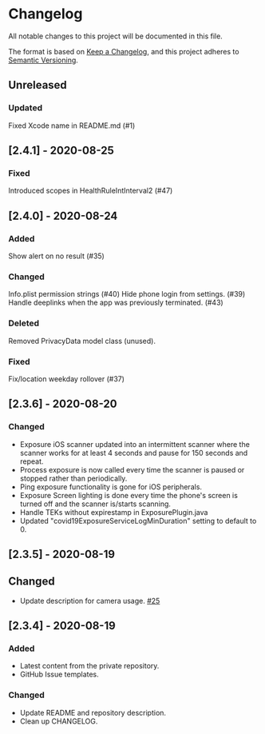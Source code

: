 # Changelog
All notable changes to this project will be documented in this file.

The format is based on [Keep a Changelog](https://keepachangelog.com/en/1.0.0/),
and this project adheres to [Semantic Versioning](https://semver.org/spec/v2.0.0.html).

## Unreleased
### Updated
Fixed Xcode name in README.md (#1)

## [2.4.1] - 2020-08-25
### Fixed
Introduced scopes in HealthRuleIntInterval2 (#47)

## [2.4.0] - 2020-08-24
### Added
Show alert on no result (#35)

### Changed
Info.plist permission strings (#40)
Hide phone login from settings. (#39)
Handle deeplinks when the app was previously terminated. (#43)

### Deleted
Removed PrivacyData model class (unused).

### Fixed
Fix/location weekday rollover (#37)

## [2.3.6] - 2020-08-20
### Changed
- Exposure iOS scanner updated into an intermittent scanner where the scanner works for at least 4 seconds and pause for 150 seconds and repeat.
- Process exposure is now called every time the scanner is paused or stopped rather than periodically.
- Ping exposure functionality is gone for iOS peripherals.
- Exposure Screen lighting is done every time the phone's screen is turned off and the scanner is/starts scanning. 
- Handle TEKs without expirestamp in ExposurePlugin.java
- Updated "covid19ExposureServiceLogMinDuration" setting to default to 0.

## [2.3.5] - 2020-08-19
## Changed
- Update description for camera usage. [#25](https://github.com/rokwire/safer-illinois-app/issues/25)

## [2.3.4] - 2020-08-19
### Added
- Latest content from the private repository.
- GitHub Issue templates.

### Changed
- Update README and repository description.
- Clean up CHANGELOG.
